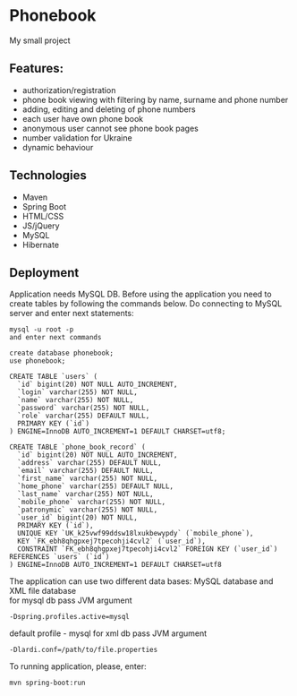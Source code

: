 # Phonebook

My small project

## Features:
- authorization/registration
- phone book viewing with filtering by name, surname and phone number
- adding, editing and deleting of phone numbers
- each user have own phone book
- anonymous user cannot see phone book pages
- number validation for Ukraine
- dynamic behaviour


## Technologies
- Maven
- Spring Boot
- HTML/CSS
- JS/jQuery
- MySQL
- Hibernate

## Deployment
Application needs MySQL DB. Before using the application you need to create tables by following the commands below.
Do connecting to MySQL server and enter next statements:
``` mysql
mysql -u root -p
and enter next commands

create database phonebook;
use phonebook;

CREATE TABLE `users` (
  `id` bigint(20) NOT NULL AUTO_INCREMENT,
  `login` varchar(255) NOT NULL,
  `name` varchar(255) NOT NULL,
  `password` varchar(255) NOT NULL,
  `role` varchar(255) DEFAULT NULL,
  PRIMARY KEY (`id`)
) ENGINE=InnoDB AUTO_INCREMENT=1 DEFAULT CHARSET=utf8;

CREATE TABLE `phone_book_record` (
  `id` bigint(20) NOT NULL AUTO_INCREMENT,
  `address` varchar(255) DEFAULT NULL,
  `email` varchar(255) DEFAULT NULL,
  `first_name` varchar(255) NOT NULL,
  `home_phone` varchar(255) DEFAULT NULL,
  `last_name` varchar(255) NOT NULL,
  `mobile_phone` varchar(255) NOT NULL,
  `patronymic` varchar(255) NOT NULL,
  `user_id` bigint(20) NOT NULL,
  PRIMARY KEY (`id`),
  UNIQUE KEY `UK_k25vwf99ddsw18lxukbewypdy` (`mobile_phone`),
  KEY `FK_ebh8qhgpxej7tpecohji4cvl2` (`user_id`),
  CONSTRAINT `FK_ebh8qhgpxej7tpecohji4cvl2` FOREIGN KEY (`user_id`) REFERENCES `users` (`id`)
) ENGINE=InnoDB AUTO_INCREMENT=1 DEFAULT CHARSET=utf8
```

The application can use two different data bases: MySQL database and XML file database <br/>
for mysql db pass JVM argument
```
-Dspring.profiles.active=mysql
```
default profile - mysql
for xml db pass JVM argument
```
-Dlardi.conf=/path/to/file.properties
```

To running application, please, enter:
```
mvn spring-boot:run
```
